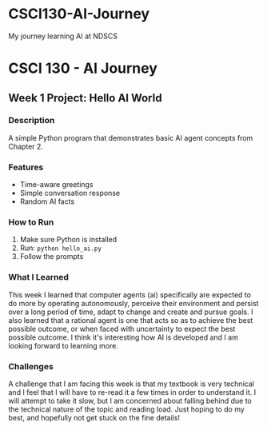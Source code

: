 # CSCI130-AI-Journey
My journey learning AI at NDSCS

# CSCI 130 - AI Journey
## Week 1 Project: Hello AI World
### Description
A simple Python program that demonstrates basic AI agent concepts from Chapter 2.

### Features
- Time-aware greetings
- Simple conversation response
- Random AI facts

### How to Run
1. Make sure Python is installed
2. Run: `python hello_ai.py`
3. Follow the prompts

### What I Learned
This week I learned that computer agents (ai) specifically are expected to do more by operating autonomously, perceive their environment and persist over a long period of time, adapt to change and create and pursue goals. I also learned that a rational agent is one that acts so as to achieve the best possible outcome, or when faced with uncertainty to expect the best possible outcome. I think it's interesting how AI is developed and I am looking forward to learning more.

### Challenges
A challenge that I am facing this week is that my textbook is very technical and I feel that I will have to re-read it a few times in order to understand it. I will attempt to take it slow, but I am concerned about falling behind due to the technical nature of the topic and reading load. Just hoping to do my best, and hopefully not get stuck on the fine details!

